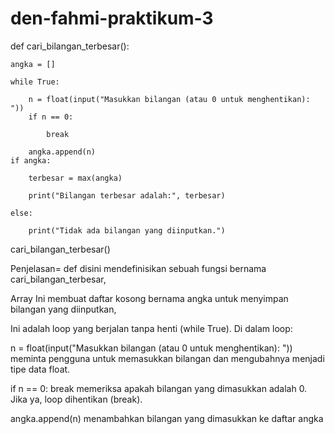 # den-fahmi-praktikum-3
def cari_bilangan_terbesar():

    angka = []
    
    while True:
    
        n = float(input("Masukkan bilangan (atau 0 untuk menghentikan): "))
        if n == 0:
        
            break
            
        angka.append(n)
    if angka:
    
        terbesar = max(angka)
        
        print("Bilangan terbesar adalah:", terbesar)
        
    else:
    
        print("Tidak ada bilangan yang diinputkan.")

cari_bilangan_terbesar()

Penjelasan=
def disini mendefinisikan sebuah fungsi bernama cari_bilangan_terbesar, 

Array Ini membuat daftar kosong bernama angka untuk menyimpan bilangan yang diinputkan, 

Ini adalah loop yang berjalan tanpa henti (while True). Di dalam loop: 

n = float(input("Masukkan bilangan (atau 0 untuk menghentikan): ")) meminta pengguna untuk memasukkan bilangan dan mengubahnya menjadi tipe data float.

if n == 0: break memeriksa apakah bilangan yang dimasukkan adalah 0. Jika ya, loop dihentikan (break).

angka.append(n) menambahkan bilangan yang dimasukkan ke daftar angka
